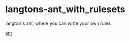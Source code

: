 # langtons-ant_with_rulesets

langton's ant, where you can write your own rules

[ant](https://en.wikipedia.org/wiki/Langton%27s_ant)
